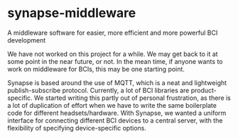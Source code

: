 # synapse-middleware
A middleware software for easier, more efficient and more powerful BCI development

We have not worked on this project for a while. We may get back to it at some point in the near future, or not. In the mean time, if anyone wants to work on middleware for BCIs, this may be one starting point.

Synapse is based around the use of MQTT, which is a neat and lightweight publish-subscribe protocol. Currently, a lot of BCI libraries are product-specific. We started writing this partly out of personal frustration, as there is a lot of duplication of effort when we have to write the same boilerplate code for different headsets/hardware. With Synapse, we wanted a uniform interface for connecting different BCI devices to a central server, with the flexibility of specifying device-specific options.